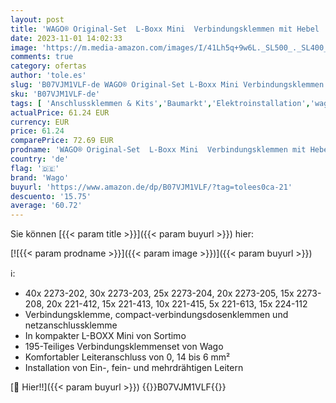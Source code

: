 ```yaml
---
layout: post
title: 'WAGO® Original-Set  L-Boxx Mini  Verbindungsklemmen mit Hebel  Dosenklemmen  Serie 221  2273  224  887-960  195 Teile '
date: 2023-11-01 14:02:33
image: 'https://m.media-amazon.com/images/I/41Lh5q+9w6L._SL500_._SL400_.jpg'
comments: true
category: ofertas
author: 'tole.es'
slug: 'B07VJM1VLF-de WAGO® Original-Set L-Boxx Mini Verbindungsklemmen mit...'
sku: 'B07VJM1VLF-de'
tags: [ 'Anschlussklemmen & Kits','Baumarkt','Elektroinstallation','wago','🇩🇪', ]
actualPrice: 61.24 EUR
currency: EUR
price: 61.24
comparePrice: 72.69 EUR
prodname: 'WAGO® Original-Set  L-Boxx Mini  Verbindungsklemmen mit Hebel  Dosenklemmen  Serie 221  2273  224  887-960  195 Teile '
country: 'de'
flag: '🇩🇪'
brand: 'Wago'
buyurl: 'https://www.amazon.de/dp/B07VJM1VLF/?tag=tolees0ca-21'
descuento: '15.75'
average: '60.72'
---
```


Sie können [{{< param title >}}]({{< param buyurl >}}) hier:

[![{{< param prodname >}}]({{< param image >}})]({{< param buyurl >}})

ℹ️:

- 40x 2273-202, 30x 2273-203, 25x 2273-204, 20x 2273-205, 15x 2273-208, 20x 221-412, 15x 221-413, 10x 221-415, 5x 221-613, 15x 224-112
- Verbindungsklemme, compact-verbindungsdosenklemmen und netzanschlussklemme
- In kompakter L-BOXX Mini von Sortimo
- 195-Teiliges Verbindungsklemmenset von Wago
- Komfortabler Leiteranschluss von 0, 14 bis 6 mm²
- Installation von Ein-, fein- und mehrdrähtigen Leitern

[🛒 Hier!!]({{< param buyurl >}})
{{<world>}}B07VJM1VLF{{</world>}}

